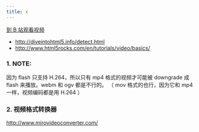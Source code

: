 ```yaml
---
title: x
---
```


[到 B 站观看视频]()

- <http://diveintohtml5.info/detect.html>
- <http://www.html5rocks.com/en/tutorials/video/basics/>

### 1. NOTE:
因为 flash 只支持 H.264，所以只有 mp4 格式的视频才可能被 downgrade 成 flash 来播放。webm 和 ogv
都是不行的。 （ mov 格式的也行，因为它和 mp4 一样，视频编码都是用 H.264 ）
   
### 2. 视频格式转换器
<http://www.mirovideoconverter.com/>
